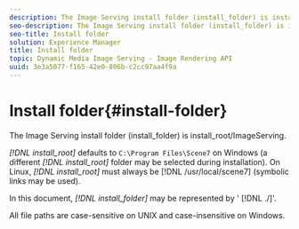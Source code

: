 ```yaml
---
description: The Image Serving install folder (install_folder) is install_root/ImageServing.
seo-description: The Image Serving install folder (install_folder) is install_root/ImageServing.
seo-title: Install folder
solution: Experience Manager
title: Install folder
topic: Dynamic Media Image Serving - Image Rendering API
uuid: 3e3a5077-f165-42e0-806b-c2cc97aa4f9a
---
```


# Install folder{#install-folder}

The Image Serving install folder (install_folder) is install_root/ImageServing.

 *[!DNL install_root]* defaults to `C:\Program Files\Scene7` on Windows (a different *[!DNL install_root]* folder may be selected during installation). On Linux, *[!DNL install_root]* must always be [!DNL /usr/local/scene7] (symbolic links may be used).

In this document, *[!DNL install_folder]* may be represented by ' [!DNL ./]'.

All file paths are case-sensitive on UNIX and case-insensitive on Windows. 
